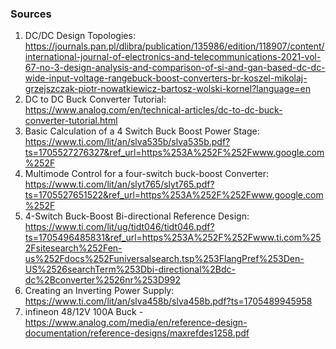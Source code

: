 
### Sources
1. DC/DC Design Topologies: https://journals.pan.pl/dlibra/publication/135986/edition/118907/content/international-journal-of-electronics-and-telecommunications-2021-vol-67-no-3-design-analysis-and-comparison-of-si-and-gan-based-dc-dc-wide-input-voltage-rangebuck-boost-converters-br-koszel-mikolaj-grzejszczak-piotr-nowatkiewicz-bartosz-wolski-kornel?language=en
2. DC to DC Buck Converter Tutorial: https://www.analog.com/en/technical-articles/dc-to-dc-buck-converter-tutorial.html
3. Basic Calculation of a 4 Switch Buck Boost Power Stage: https://www.ti.com/lit/an/slva535b/slva535b.pdf?ts=1705527276327&ref_url=https%253A%252F%252Fwww.google.com%252F
4. Multimode Control for a four-switch buck-boost Converter: https://www.ti.com/lit/an/slyt765/slyt765.pdf?ts=1705527651522&ref_url=https%253A%252F%252Fwww.google.com%252F
5. 4-Switch Buck-Boost Bi-directional Reference Design: https://www.ti.com/lit/ug/tidt046/tidt046.pdf?ts=1705496485831&ref_url=https%253A%252F%252Fwww.ti.com%252Fsitesearch%252Fen-us%252Fdocs%252Funiversalsearch.tsp%253FlangPref%253Den-US%2526searchTerm%253Dbi-directional%2Bdc-dc%2Bconverter%2526nr%253D992
6. Creating an Inverting Power Supply: https://www.ti.com/lit/an/slva458b/slva458b.pdf?ts=1705489945958
7. infineon 48/12V 100A Buck - https://www.analog.com/media/en/reference-design-documentation/reference-designs/maxrefdes1258.pdf
